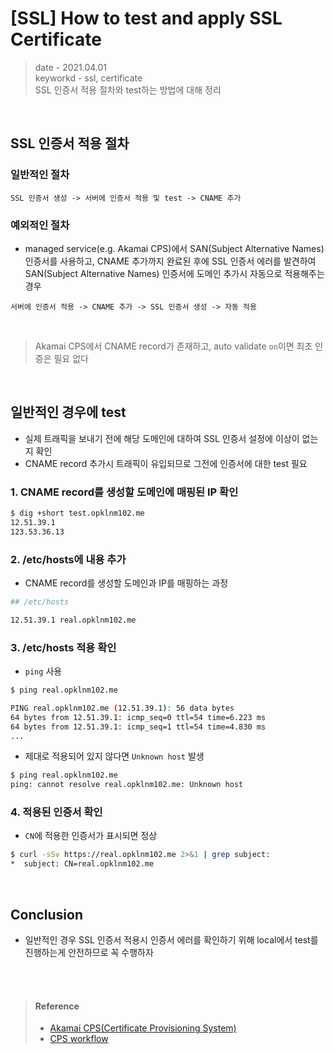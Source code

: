 # [SSL] How to test and apply SSL Certificate
> date - 2021.04.01  
> keyworkd - ssl, certificate  
> SSL 인증서 적용 절차와 test하는 방법에 대해 정리  

<br>

## SSL 인증서 적용 절차

### 일반적인 절차
```
SSL 인증서 생성 -> 서버에 인증서 적용 및 test -> CNAME 추가
```

### 예외적인 절차
* managed service(e.g. Akamai CPS)에서 SAN(Subject Alternative Names) 인증서를 사용하고, CNAME 추가까지 완료된 후에 SSL 인증서 에러를 발견하여 SAN(Subject Alternative Names) 인증서에 도메인 추가시 자동으로 적용해주는 경우
```
서버에 인증서 적용 -> CNAME 추가 -> SSL 인증서 생성 -> 자동 적용
```

<br>

> Akamai CPS에서 CNAME record가 존재하고, auto validate `on`이면 최초 인증은 필요 없다


<br>

## 일반적인 경우에 test
* 실제 트래픽을 보내기 전에 해당 도메인에 대하여 SSL 인증서 설정에 이상이 없는지 확인
* CNAME record 추가시 트래픽이 유입되므로 그전에 인증서에 대한 test 필요

### 1. CNAME record를 생성할 도메인에 매핑된 IP 확인
```sh
$ dig +short test.opklnm102.me
12.51.39.1
123.53.36.13
```

### 2. /etc/hosts에 내용 추가
* CNAME record를 생성할 도메인과 IP를 매핑하는 과정
```sh
## /etc/hosts

12.51.39.1 real.opklnm102.me
```

### 3. /etc/hosts 적용 확인
* `ping` 사용
```sh
$ ping real.opklnm102.me

PING real.opklnm102.me (12.51.39.1): 56 data bytes
64 bytes from 12.51.39.1: icmp_seq=0 ttl=54 time=6.223 ms
64 bytes from 12.51.39.1: icmp_seq=1 ttl=54 time=4.830 ms
...
```

* 제대로 적용되어 있지 않다면 `Unknown host` 발생
```sh
$ ping real.opklnm102.me
ping: cannot resolve real.opklnm102.me: Unknown host
```

### 4. 적용된 인증서 확인
* `CN`에 적용한 인증서가 표시되면 정상
```sh
$ curl -sSv https://real.opklnm102.me 2>&1 | grep subject:
*  subject: CN=real.opklnm102.me
```


<br>

## Conclusion
* 일반적인 경우 SSL 인증서 적용시 인증서 에러를 확인하기 위해 local에서 test를 진행하는게 안전하므로 꼭 수행하자


<br><br>

> #### Reference
> * [Akamai CPS(Certificate Provisioning System)](https://learn.akamai.com/en-us/webhelp/certificate-provisioning-system/getting-started-with-the-certificate-provisioning-system/GUID-F4E138EA-6472-491A-BF8D-8CE9C85AD263.html)
> * [CPS workflow](https://learn.akamai.com/en-us/webhelp/certificate-provisioning-system/getting-started-with-the-certificate-provisioning-system/GUID-F4284C56-94B0-46F4-AC2F-89670A96691A.html)
